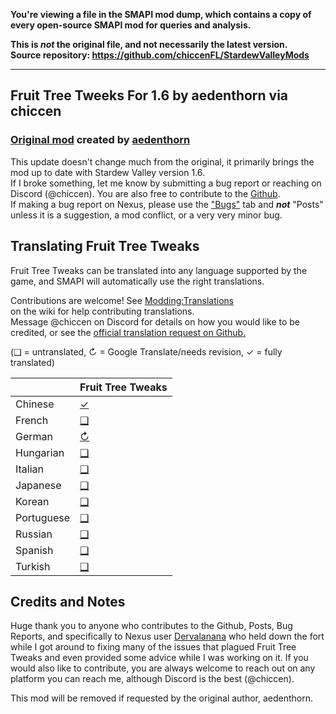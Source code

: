 **You're viewing a file in the SMAPI mod dump, which contains a copy of every open-source SMAPI mod
for queries and analysis.**

**This is _not_ the original file, and not necessarily the latest version.**  
**Source repository: https://github.com/chiccenFL/StardewValleyMods**

----

## Fruit Tree Tweeks For 1.6 by aedenthorn via chiccen

### [Original mod](https://www.nexusmods.com/stardewvalley/mods/11422) created by [aedenthorn](https://next.nexusmods.com/profile/aedenthorn/about-me)

This update doesn't change much from the original, it primarily brings the mod up to date with Stardew Valley version 1.6.   
If I broke something, let me know by submitting a bug report or reaching on Discord (@chiccen). You are also free to contribute to the [Github](https://github.com/chiccenFL/FruitTreeTweaks/tree/main).  
If making a bug report on Nexus, please use the ["Bugs"](https://www.nexusmods.com/stardewvalley/mods/21449/?tab=bugs) tab and ***not*** "Posts" unless it is a suggestion, a mod conflict, or a very very minor bug.  

## Translating Fruit Tree Tweaks
<!--

    This section is auto-generated using a script, there's no need to edit it manually.
    https://github.com/Pathoschild/StardewScripts/tree/main/create-translation-summary

-->
Fruit Tree Tweaks can be translated into any language supported by the game, and SMAPI will automatically
use the right translations.

Contributions are welcome! See [Modding:Translations](https://stardewvalleywiki.com/Modding:Translations)  
on the wiki for help contributing translations.  
Message @chiccen on Discord for details on how you would like to be credited, or see the [official translation request on Github.](https://github.com/StardewModders/mod-translations/issues/66) 

(❑ = untranslated, ↻ = Google Translate/needs revision, ✓ = fully translated)

&nbsp;     | Fruit Tree Tweaks
:--------- | :----------------
Chinese    | [✓](./i18n)
French     | [❑](./i18n)
German     | [↻](./i18n)
Hungarian  | [❑](./i18n)
Italian    | [❑](./i18n)
Japanese   | [❑](./i18n)
Korean     | [❑](./i18n)
Portuguese | [❑](./i18n)
Russian    | [❑](./i18n)
Spanish    | [❑](./i18n)
Turkish    | [❑](./i18n)

## Credits and Notes

Huge thank you to anyone who contributes to the Github, Posts, Bug Reports, and specifically to Nexus user [Dervalanana](https://next.nexusmods.com/profile/Dervalanana/mods) who held down the fort while I got around to fixing many of the issues that plagued Fruit Tree Tweaks and even provided some advice while I was working on it. If you would also like to contribute, you are always welcome to reach out on any platform you can reach me, although Discord is the best (@chiccen).

This mod will be removed if requested by the original author, aedenthorn.
